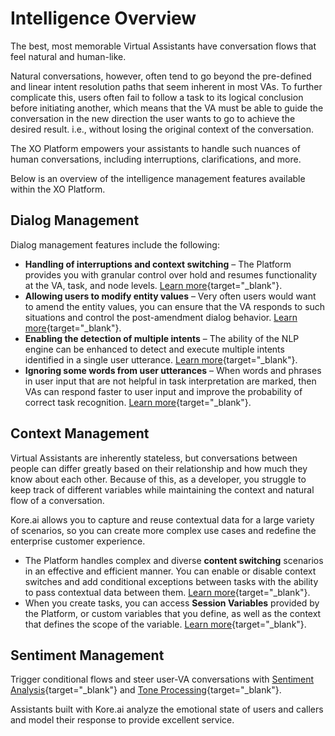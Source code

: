 # Intelligence Overview

The best, most memorable Virtual Assistants have conversation flows that feel natural and human-like. 

Natural conversations, however, often tend to go beyond the pre-defined and linear intent resolution paths that seem inherent in most VAs. To further complicate this, users often fail to follow a task to its logical conclusion before initiating another, which means that the VA must be able to guide the conversation in the new direction the user wants to go to achieve the desired result. i.e., without losing the original context of the conversation.

The XO Platform empowers your assistants to handle such nuances of human conversations, including interruptions, clarifications, and more. 

Below is an overview of the intelligence management features available within the XO Platform.

## Dialog Management

Dialog management features include the following:

* **Handling of interruptions and context switching** – The Platform provides you with granular control over hold and resumes functionality at the VA, task, and node levels. [Learn more](/docs/xo/automation/intelligence/conversation-management/manage-interruptions/){target="_blank"}.
* **Allowing users to modify entity values** – Very often users would want to amend the entity values, you can ensure that the VA responds to such situations and control the post-amendment dialog behavior. [Learn more](/docs/xo/automation/natural-language/nlu-configurations/amend-entities/){target="_blank"}.
* **Enabling the detection of multiple intents** – The ability of the NLP engine can be enhanced to detect and execute multiple intents identified in a single user utterance. [Learn more](/docs/xo/automation/natural-language/nlu-configurations/multi-intent-detection/){target="_blank"}.
* **Ignoring some words from user utterances** –  When words and phrases in user input that are not helpful in task interpretation are marked, then VAs can respond faster to user input and improve the probability of correct task recognition. [Learn more](/docs/xo/automation/intelligence/conversation-management/ignore-words-and-field-memory/){target="_blank"}.

## Context Management

Virtual Assistants are inherently stateless, but conversations between people can differ greatly based on their relationship and how much they know about each other. Because of this, as a developer, you struggle to keep track of different variables while maintaining the context and natural flow of a conversation.

Kore.ai allows you to capture and reuse contextual data for a large variety of scenarios, so you can create more complex use cases and redefine the enterprise customer experience.

* The Platform handles complex and diverse **content switching** scenarios in an effective and efficient manner. You can enable or disable context switches and add conditional exceptions between tasks with the ability to pass contextual data between them. [Learn more](/docs/xo/automation/intelligence/context-management/){target="_blank"}.
* When you create tasks, you can access **Session Variables** provided by the Platform, or custom variables that you define, as well as the context that defines the scope of the variable. [Learn more](/docs/xo/automation/use-cases/using-session-and-context-variables/){target="_blank"}.

## Sentiment Management

Trigger conditional flows and steer user-VA conversations with [Sentiment Analysis](/docs/xo/automation/intelligence/sentiment-management/sentiment-management-overview/){target="_blank"} and [Tone Processing](/docs/xo/automation/intelligence/sentiment-management/tone-analysis/){target="_blank"}.

Assistants built with Kore.ai analyze the emotional state of users and callers and model their response to provide excellent service.
